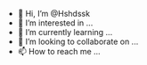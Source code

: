 - 👋 Hi, I’m @Hshdssk
- 👀 I’m interested in ...
- 🌱 I’m currently learning ...
- 💞️ I’m looking to collaborate on ...
- 📫 How to reach me ...

<!---
Hshdssk/Hshdssk is a ✨ special ✨ repository because its `README.md` (this file) appears on your GitHub profile.
You can click the Preview link to take a look at your changes.
--->

